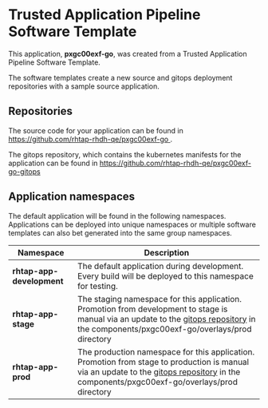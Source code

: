 # Trusted Application Pipeline Software Template

This application, **pxgc00exf-go**, was created from a Trusted Application Pipeline Software Template.

The software templates create a new source and gitops deployment repositories with a sample source application. 

## Repositories

The source code for your application can be found in [https://github.com/rhtap-rhdh-qe/pxgc00exf-go ](https://github.com/rhtap-rhdh-qe/pxgc00exf-go ).
 
The gitops repository, which contains the kubernetes manifests for the application can be found in 
[https://github.com/rhtap-rhdh-qe/pxgc00exf-go-gitops ](https://github.com/rhtap-rhdh-qe/pxgc00exf-go-gitops ) 

## Application namespaces 

The default application will be found in the following namespaces. Applications can be deployed into unique namespaces or multiple software templates can also bet generated into the same group namespaces.  

|  Namespace   |  Description   |  
| -------- | -------- |   
| **rhtap-app-development** | The default application during development. Every build will be deployed to this namespace for testing. | 
| **rhtap-app-stage** | The staging namespace for this application. Promotion from development to stage is manual via an update to the [gitops repository](https://github.com/rhtap-rhdh-qe/pxgc00exf-go-gitops ) in the components/pxgc00exf-go/overlays/prod directory |  
| **rhtap-app-prod** | The production namespace for this application. Promotion from stage to production is manual via an update to the [gitops repository](https://github.com/rhtap-rhdh-qe/pxgc00exf-go-gitops ) in the components/pxgc00exf-go/overlays/prod directory | 